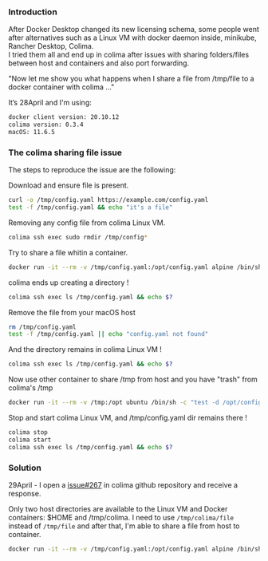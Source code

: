 ### Introduction
After Docker Desktop changed its new licensing schema, some people went after alternatives such as a Linux VM with docker daemon inside, minikube, Rancher Desktop, Colima.     
I tried them all and end up in colima after issues with sharing folders/files between host and containers and also port forwarding.   

"Now let me show you what happens when I share a file from /tmp/file to a docker container with colima ..."

It’s 28April and I'm using:
```bash
docker client version: 20.10.12
colima version: 0.3.4
macOS: 11.6.5
```

### The colima sharing file issue
The steps to reproduce the issue are the following:

Download and ensure file is present.
```bash
curl -o /tmp/config.yaml https://example.com/config.yaml
test -f /tmp/config.yaml && echo "it's a file"
```

Removing any config file from colima Linux VM.
```bash
colima ssh exec sudo rmdir /tmp/config*
```

Try to share a file whitin a container.
```bash
docker run -it --rm -v /tmp/config.yaml:/opt/config.yaml alpine /bin/sh -c "test -d /opt/config.yaml && echo it\'s a directory"
```

colima ends up creating a directory !
```bash
colima ssh exec ls /tmp/config.yaml && echo $?
```

Remove the file from your macOS host 
```bash
rm /tmp/config.yaml
test -f /tmp/config.yaml || echo "config.yaml not found"
```

And the directory remains in colima Linux VM  !
```bash
colima ssh exec ls /tmp/config.yaml && echo $?
```

Now use other container to share /tmp from host and you have "trash" from colima's /tmp
```bash
docker run -it --rm -v /tmp:/opt ubuntu /bin/sh -c "test -d /opt/config.yaml && ls -ld /opt/config.yaml"
```

Stop and start colima Linux VM, and /tmp/config.yaml dir remains there !
```bash
colima stop
colima start
colima ssh exec ls /tmp/config.yaml && echo $?
```

### Solution
29April - I open a [issue#267](https://github.com/abiosoft/colima/issues/267) in colima github repository and receive a response.

Only two host directories are available to the Linux VM and Docker containers: $HOME and /tmp/colima. 
I need to use `/tmp/colima/file` instead of `/tmp/file` and after that, I'm able to share a file from host to container.
```bash
docker run -it --rm -v /tmp/config.yaml:/opt/config.yaml alpine /bin/sh -c "test -d /opt/config.yaml && echo it\'s a directory"
```


